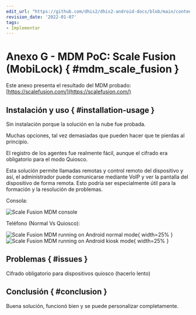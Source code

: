 ```yaml
---
edit_url: "https://github.com/dhis2/dhis2-android-docs/blob/main/content/mdm/A-g-scalefusion.md"
revision_date: '2022-01-07'
tags:
- Implementar
---
```


# Anexo G - MDM PoC: Scale Fusion (MobiLock) { #mdm_scale_fusion }

Este anexo presenta el resultado del MDM probado: [https://scalefusion.com/](https://scalefusion.com/)


## Instalación y uso  { #installation-usage } 

Sin instalación porque la solución en la nube fue probada.

Muchas opciones, tal vez demasiadas que pueden hacer que te pierdas al principio.

El registro de los agentes fue realmente fácil, aunque el cifrado era obligatorio para el modo Quiosco.

Esta solución permite llamadas remotas y control remoto del dispositivo y así, el administrador puede comunicarse mediante VoIP y ver la pantalla del dispositivo de forma remota. Esto podría ser especialmente útil para la formación y la resolución de problemas.

Consola:

![Scale Fusion MDM console](resources/images/mdm-image8.png)


Teléfono (Normal Vs Quiosco):

![Scale Fusion MDM running on Android normal mode](resources/images/mdm-image13.png){ width=25% } ![Scale Fusion MDM running on Android kiosk mode](resources/images/mdm-image4.png){ width=25% }


## Problemas  { #issues } 

Cifrado obligatorio para dispositivos quiosco (hacerlo lento)


## Conclusión { #conclusion } 

Buena solución, funcionó bien y se puede personalizar completamente.

